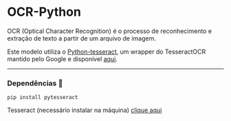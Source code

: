 # OCR-Python

OCR (Optical Character Recognition) é o processo de reconhecimento e extração de texto a partir de um arquivo de imagem.

Este modelo utiliza o [Python-tesseract](https://pypi.org/project/pytesseract/), um wrapper do TesseractOCR mantido pelo Google e disponível [aqui](https://github.com/tesseract-ocr/tesseract).

---
### Dependências 📒
```pip install pytesseract```

Tesseract (necessário instalar na máquina)
[clique aqui](https://github.com/UB-Mannheim/tesseract/wiki#tesseract-installer-for-windows)